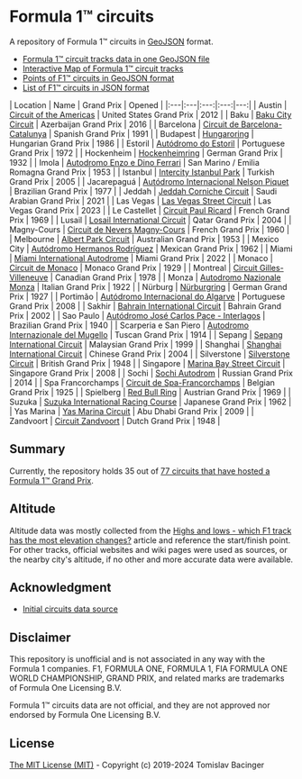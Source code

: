 # Formula 1™ circuits

A repository of Formula 1™ circuits in [GeoJSON](http://geojson.org/) format.

* [Formula 1™ circuit tracks data in one GeoJSON file](f1-circuits.geojson)
* [Interactive Map of Formula 1™ circuit tracks](https://svemir.co/f1/)
* [Points of F1™ circuits in GeoJSON format](f1-locations.geojson)
* [List of F1™ circuits in JSON format](f1-locations.json)

| Location | Name | Grand Prix | Opened |
|:---|:---|:---:|:---:|---:|
| Austin | [Circuit of the Americas](circuits/us-2012.geojson) | United States Grand Prix | 2012 |
| Baku | [Baku City Circuit](circuits/az-2016.geojson) | Azerbaijan Grand Prix | 2016 |
| Barcelona | [Circuit de Barcelona-Catalunya](circuits/es-1991.geojson) | Spanish Grand Prix | 1991 |
| Budapest | [Hungaroring](circuits/hu-1986.geojson) | Hungarian Grand Prix | 1986 |
| Estoril | [Autódromo do Estoril](circuits/pt-1972.geojson) | Portuguese Grand Prix | 1972 |
| Hockenheim | [Hockenheimring](circuits/de-1932.geojson) | German Grand Prix | 1932 |
| Imola | [Autodromo Enzo e Dino Ferrari](circuits/it-1953.geojson) | San Marino / Emilia Romagna Grand Prix | 1953 |
| Istanbul | [Intercity Istanbul Park](circuits/tr-2005.geojson) | Turkish Grand Prix | 2005 |
| Jacarepaguá | [Autódromo Internacional Nelson Piquet](circuits/br-1977.geojson) | Brazilian Grand Prix | 1977 |
| Jeddah | [Jeddah Corniche Circuit](circuits/sa-2021.geojson) | Saudi Arabian Grand Prix | 2021 |
| Las Vegas | [Las Vegas Street Circuit](circuits/us-2023.geojson) | Las Vegas Grand Prix | 2023 |
| Le Castellet | [Circuit Paul Ricard](circuits/fr-1969.geojson) | French Grand Prix | 1969 |
| Lusail | [Losail International Circuit](circuits/qa-2004.geojson) | Qatar Grand Prix | 2004 |
| Magny-Cours | [Circuit de Nevers Magny-Cours](circuits/fr-1960.geojson) | French Grand Prix | 1960 |
| Melbourne | [Albert Park Circuit](circuits/au-1953.geojson) | Australian Grand Prix | 1953 |
| Mexico City | [Autódromo Hermanos Rodríguez](circuits/mx-1962.geojson) | Mexican Grand Prix | 1962 |
| Miami | [Miami International Autodrome](circuits/us-2022.geojson) | Miami Grand Prix | 2022 |
| Monaco | [Circuit de Monaco](circuits/mc-1929.geojson) | Monaco Grand Prix | 1929 |
| Montreal | [Circuit Gilles-Villeneuve](circuits/ca-1978.geojson) | Canadian Grand Prix | 1978 |
| Monza | [Autodromo Nazionale Monza](circuits/it-1922.geojson) | Italian Grand Prix | 1922 |
| Nürburg | [Nürburgring](circuits/de-1927.geojson) | German Grand Prix | 1927 |
| Portimão | [Autódromo Internacional do Algarve](circuits/pt-2008.geojson) | Portuguese Grand Prix | 2008 |
| Sakhir | [Bahrain International Circuit](circuits/bh-2002.geojson) | Bahrain Grand Prix | 2002 |
| Sao Paulo | [Autódromo José Carlos Pace - Interlagos](circuits/br-1940.geojson) | Brazilian Grand Prix | 1940 |
| Scarperia e San Piero | [Autodromo Internazionale del Mugello](circuits/it-1914.geojson) | Tuscan Grand Prix | 1914 |
| Sepang | [Sepang International Circuit](circuits/my-1999.geojson) | Malaysian Grand Prix | 1999 |
| Shanghai | [Shanghai International Circuit](circuits/cn-2004.geojson) | Chinese Grand Prix | 2004 |
| Silverstone | [Silverstone Circuit](circuits/gb-1948.geojson) | British Grand Prix | 1948 |
| Singapore | [Marina Bay Street Circuit](circuits/sg-2008.geojson) | Singapore Grand Prix | 2008 |
| Sochi | [Sochi Autodrom](circuits/ru-2014.geojson) | Russian Grand Prix | 2014 |
| Spa Francorchamps | [Circuit de Spa-Francorchamps](circuits/be-1925.geojson) | Belgian Grand Prix | 1925 |
| Spielberg | [Red Bull Ring](circuits/at-1969.geojson) | Austrian Grand Prix | 1969 |
| Suzuka | [Suzuka International Racing Course](circuits/jp-1962.geojson) | Japanese Grand Prix | 1962 |
| Yas Marina | [Yas Marina Circuit](circuits/ae-2009.geojson) | Abu Dhabi Grand Prix | 2009 |
| Zandvoort | [Circuit Zandvoort](circuits/nl-1948.geojson) | Dutch Grand Prix | 1948 |

## Summary

Currently, the repository holds 35 out of [77 circuits that have hosted a Formula 1™ Grand Prix](https://en.wikipedia.org/wiki/List_of_Formula_One_circuits).

## Altitude

Altitude data was mostly collected from the [Highs and lows - which F1 track has the most elevation changes?](https://www.formula1.com/en/latest/features/2016/10/highs-and-lows---which-f1-track-has-the-most-elevation-changes-.html) article and reference the start/finish point. For other tracks, official websites and wiki pages were used as sources, or the nearby city's altitude, if no other and more accurate data were available.

## Acknowledgment

* [Initial circuits data source](https://www.google.com/maps/d/u/0/viewer?mid=1nv6ugq4H67CSzKUauW92-pPstYw&ll=-37.84579005412956%2C144.96881158570557&z=16)

## Disclaimer

This repository is unofficial and is not associated in any way with the Formula 1 companies. F1, FORMULA ONE, FORMULA 1, FIA FORMULA ONE WORLD CHAMPIONSHIP, GRAND PRIX, and related marks are trademarks of Formula One Licensing B.V. 

Formula 1™ circuits data are not official, and they are not approved nor endorsed by Formula One Licensing B.V.

## License

[The MIT License (MIT)](LICENSE.md) - Copyright (c) 2019-2024 Tomislav Bacinger
